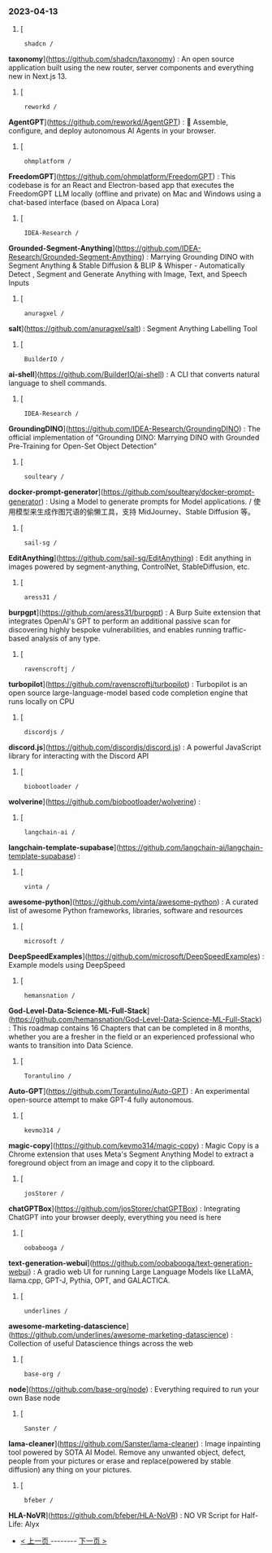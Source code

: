 ### 2023-04-13 
1. [
    

        shadcn /
**taxonomy**](https://github.com/shadcn/taxonomy) : An open source application built using the new router, server components and everything new in Next.js 13.
1. [
    

        reworkd /
**AgentGPT**](https://github.com/reworkd/AgentGPT) : 🤖 Assemble, configure, and deploy autonomous AI Agents in your browser.
1. [
    

        ohmplatform /
**FreedomGPT**](https://github.com/ohmplatform/FreedomGPT) : This codebase is for an React and Electron-based app that executes the FreedomGPT LLM locally (offline and private) on Mac and Windows using a chat-based interface (based on Alpaca Lora)
1. [
    

        IDEA-Research /
**Grounded-Segment-Anything**](https://github.com/IDEA-Research/Grounded-Segment-Anything) : Marrying Grounding DINO with Segment Anything & Stable Diffusion & BLIP & Whisper - Automatically Detect , Segment and Generate Anything with Image, Text, and Speech Inputs
1. [
    

        anuragxel /
**salt**](https://github.com/anuragxel/salt) : Segment Anything Labelling Tool
1. [
    

        BuilderIO /
**ai-shell**](https://github.com/BuilderIO/ai-shell) : A CLI that converts natural language to shell commands.
1. [
    

        IDEA-Research /
**GroundingDINO**](https://github.com/IDEA-Research/GroundingDINO) : The official implementation of "Grounding DINO: Marrying DINO with Grounded Pre-Training for Open-Set Object Detection"
1. [
    

        soulteary /
**docker-prompt-generator**](https://github.com/soulteary/docker-prompt-generator) : Using a Model to generate prompts for Model applications. / 使用模型来生成作图咒语的偷懒工具，支持 MidJourney、Stable Diffusion 等。
1. [
    

        sail-sg /
**EditAnything**](https://github.com/sail-sg/EditAnything) : Edit anything in images powered by segment-anything, ControlNet, StableDiffusion, etc.
1. [
    

        aress31 /
**burpgpt**](https://github.com/aress31/burpgpt) : A Burp Suite extension that integrates OpenAI's GPT to perform an additional passive scan for discovering highly bespoke vulnerabilities, and enables running traffic-based analysis of any type.
1. [
    

        ravenscroftj /
**turbopilot**](https://github.com/ravenscroftj/turbopilot) : Turbopilot is an open source large-language-model based code completion engine that runs locally on CPU
1. [
    

        discordjs /
**discord.js**](https://github.com/discordjs/discord.js) : A powerful JavaScript library for interacting with the Discord API
1. [
    

        biobootloader /
**wolverine**](https://github.com/biobootloader/wolverine) : 
1. [
    

        langchain-ai /
**langchain-template-supabase**](https://github.com/langchain-ai/langchain-template-supabase) : 
1. [
    

        vinta /
**awesome-python**](https://github.com/vinta/awesome-python) : A curated list of awesome Python frameworks, libraries, software and resources
1. [
    

        microsoft /
**DeepSpeedExamples**](https://github.com/microsoft/DeepSpeedExamples) : Example models using DeepSpeed
1. [
    

        hemansnation /
**God-Level-Data-Science-ML-Full-Stack**](https://github.com/hemansnation/God-Level-Data-Science-ML-Full-Stack) : This roadmap contains 16 Chapters that can be completed in 8 months, whether you are a fresher in the field or an experienced professional who wants to transition into Data Science.
1. [
    

        Torantulino /
**Auto-GPT**](https://github.com/Torantulino/Auto-GPT) : An experimental open-source attempt to make GPT-4 fully autonomous.
1. [
    

        kevmo314 /
**magic-copy**](https://github.com/kevmo314/magic-copy) : Magic Copy is a Chrome extension that uses Meta's Segment Anything Model to extract a foreground object from an image and copy it to the clipboard.
1. [
    

        josStorer /
**chatGPTBox**](https://github.com/josStorer/chatGPTBox) : Integrating ChatGPT into your browser deeply, everything you need is here
1. [
    

        oobabooga /
**text-generation-webui**](https://github.com/oobabooga/text-generation-webui) : A gradio web UI for running Large Language Models like LLaMA, llama.cpp, GPT-J, Pythia, OPT, and GALACTICA.
1. [
    

        underlines /
**awesome-marketing-datascience**](https://github.com/underlines/awesome-marketing-datascience) : Collection of useful Datascience things across the web
1. [
    

        base-org /
**node**](https://github.com/base-org/node) : Everything required to run your own Base node
1. [
    

        Sanster /
**lama-cleaner**](https://github.com/Sanster/lama-cleaner) : Image inpainting tool powered by SOTA AI Model. Remove any unwanted object, defect, people from your pictures or erase and replace(powered by stable diffusion) any thing on your pictures.
1. [
    

        bfeber /
**HLA-NoVR**](https://github.com/bfeber/HLA-NoVR) : NO VR Script for Half-Life: Alyx 

- [ < 上一页 ](https://github.com/able8/github-trending-daily-record/blob/master/2023-04-12.md) -------- [ 下一页 > ](https://github.com/able8/github-trending-daily-record/blob/master/2023-04-14.md)